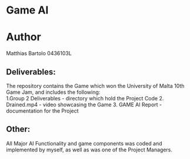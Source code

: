 # Game AI

# Author
Matthias Bartolo 0436103L

## Deliverables:
The repository contains the Game which won the University of Malta 10th Game Jam, and includes the following:<br />
1.Group 2 Deliverables - directory which hold the Project Code
2. Drained.mp4 - video showcasing the Game
3. GAME AI Report - documentation for the Project

## Other:
All Major AI Functionality and game components was coded and implemented by myself, as well as was one of the Project Managers.
 
